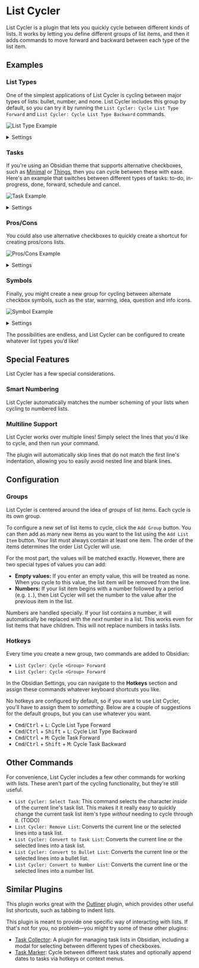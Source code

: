 # List Cycler

List Cycler is a plugin that lets you quickly cycle between different kinds of lists. It works by
letting you define different groups of list items, and then it adds commands to move forward and
backward between each type of the list item.

## Examples

### List Types

One of the simplest applications of List Cycler is cycling between major types of lists: bullet,
number, and none. List Cycler includes this group by default, so you can try it by running the `List
Cycler: Cycle List Type Forward` and `List Cycler: Cycle List Type Backward` commands.

![List Type Example](/assets/list-type-example.gif)

<details>

<summary>Settings</summary>

![List Type Settings](/assets/list-type-settings.png)

</details>

### Tasks

If you're using an Obsidian theme that supports alternative checkboxes, such as
[Minimal](https://minimal.guide/checklists) or
[Things](https://github.com/colineckert/obsidian-things?tab=readme-ov-file#checkbox-styling), then
you can cycle between these with ease. Here's an example that switches between different types of
tasks: to-do, in-progress, done, forward, schedule and cancel.

![Task Example](/assets/task-example.gif)

<details>

<summary>Settings</summary>

![Task Settings](/assets/task-settings.png)

</details>

### Pros/Cons

You could also use alternative checkboxes to quickly create a shortcut for creating pros/cons lists.

![Pros/Cons Example](/assets/pro-con-example.gif)

<details>

<summary>Settings</summary>

![Pros/Cons Settings](/assets/pro-con-settings.png)

</details>

### Symbols

Finally, you might create a new group for cycling between alternate checkbox symbols, such as the
star, warning, idea, question and info icons.

![Symbol Example](/assets/symbol-example.gif)

<details>

<summary>Settings</summary>

![Symbol Settings](/assets/symbol-settings.png)

</details>

The possibilities are endless, and List Cycler can be configured to create whatever list types you’d
like!

## Special Features

List Cycler has a few special considerations.

### Smart Numbering

List Cycler automatically matches the number scheming of your lists when cycling to numbered lists.

### Multiline Support

List Cycler works over multiple lines! Simply select the lines that you'd like to cycle, and then
run your command.

The plugin will automatically skip lines that do not match the first line's indentation, allowing
you to easily avoid nested line and blank lines.

## Configuration

### Groups

List Cycler is centered around the idea of _groups_ of list items. Each cycle is its own group.

To configure a new set of list items to cycle, click the `Add Group` button. You can then add as
many new items as you want to the list using the `Add List Item` button. Your list must always
contain at least one item. The order of the items determines the order List Cycler will use.

For the most part, the values will be matched exactly. However, there are two special types of values you can add:

- **Empty values:** If you enter an empty value, this will be treated as none. When you cycle to
  this value, the list item will be removed from the line.
- **Numbers:** If your list item begins with a number followed by a period (e.g. `1.`), then List
  Cycler will set the number to the value after the previous item in the list.

Numbers are handled specially. If your list contains a number, it will automatically be replaced
with the _next_ number in a list. This works even for list items that have children. This will not
replace numbers in tasks lists.

### Hotkeys

Every time you create a new group, two commands are added to Obsidian:

- `List Cycler: Cycle <Group> Forward`
- `List Cycler: Cycle <Group> Forward`

In the Obsidian Settings, you can navigate to the **Hotkeys** section and assign these commands
whatever keyboard shortcuts you like.

No hotkeys are configured by default, so if you want to use List Cycler, you'll have to assign them
to _something_. Below are a couple of suggestions for the default groups, but you can use whatever
you want.

- <kbd>Cmd</kbd>/<kbd>Ctrl</kbd> + <kbd>L</kbd>: Cycle List Type Forward
- <kbd>Cmd</kbd>/<kbd>Ctrl</kbd> + <kbd>Shift</kbd> + <kbd>L</kbd>: Cycle List Type Backward
- <kbd>Cmd</kbd>/<kbd>Ctrl</kbd> + <kbd>M</kbd>: Cycle Task Forward
- <kbd>Cmd</kbd>/<kbd>Ctrl</kbd> + <kbd>Shift</kbd> + <kbd>M</kbd>: Cycle Task Backward

## Other Commands

For convenience, List Cycler includes a few other commands for working with lists. These aren't part
of the cycling functionality, but they're still useful.

- `List Cycler: Select Task`: This command selects the character _inside_ of the current line's task
  list. This makes it it really easy to quickly change the current task list item's type _without_
  needing to cycle through it. (TODO)
- `List Cycler: Remove List`: Converts the current line or the selected lines into a task list.
- `List Cycler: Convert to Task List`: Converts the current line or the selected lines into a task
  list.
- `List Cycler: Convert to Bullet List`: Converts the current line or the selected lines into a
  bullet list.
- `List Cycler: Convert to Number List`: Converts the current line or the selected lines into a
  number list.

## Similar Plugins

This plugin works great with the [Outliner](https://github.com/vslinko/obsidian-outliner) plugin,
which provides other useful list shortcuts, such as tabbing to indent lists.

This plugin is meant to provide one specific way of interacting with lists. If that's not for you,
no problem—you might try some of these other plugins:

- [Task Collector](https://github.com/ebullient/obsidian-task-collector): A plugin for managing task
  lists in Obsidian, including a modal for selecting between different types of checkboxes.
- [Task Marker](https://github.com/wenlzhang/obsidian-task-marker): Cycle between different task
  states and optionally append dates to tasks via hotkeys or context menus.
